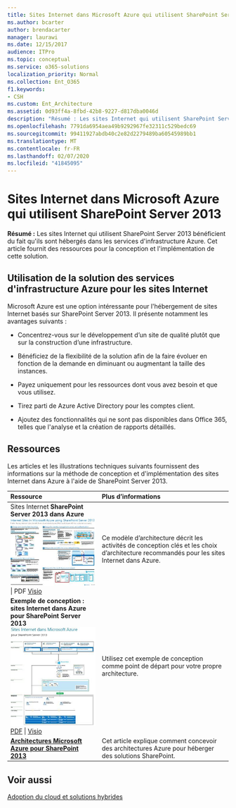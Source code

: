 ```yaml
---
title: Sites Internet dans Microsoft Azure qui utilisent SharePoint Server 2013
ms.author: bcarter
author: brendacarter
manager: laurawi
ms.date: 12/15/2017
audience: ITPro
ms.topic: conceptual
ms.service: o365-solutions
localization_priority: Normal
ms.collection: Ent_O365
f1.keywords:
- CSH
ms.custom: Ent_Architecture
ms.assetid: 0d93ff4a-8fbd-42b8-9227-d817dba0046d
description: "Résumé : Les sites Internet qui utilisent SharePoint Server 2013 bénéficient du fait qu'ils sont hébergés dans services d'infrastructure Azure. Cet article fournit des ressources pour la conception et l'implémentation de cette solution."
ms.openlocfilehash: 7791da6954aea49b9292967fe32311c529bedc69
ms.sourcegitcommit: 99411927abdb40c2e82d2279489ba60545989bb1
ms.translationtype: MT
ms.contentlocale: fr-FR
ms.lasthandoff: 02/07/2020
ms.locfileid: "41845095"
---
```

# <a name="internet-sites-in-microsoft-azure-using-sharepoint-server-2013"></a>Sites Internet dans Microsoft Azure qui utilisent SharePoint Server 2013

 **Résumé :** Les sites Internet qui utilisent SharePoint Server 2013 bénéficient du fait qu'ils sont hébergés dans les services d'infrastructure Azure. Cet article fournit des ressources pour la conception et l'implémentation de cette solution.
  
## <a name="using-azure-infrastructure-services-for-internet-sites"></a>Utilisation de la solution des services d'infrastructure Azure pour les sites Internet

Microsoft Azure est une option intéressante pour l'hébergement de sites Internet basés sur SharePoint Server 2013. Il présente notamment les avantages suivants :
  
- Concentrez-vous sur le développement d’un site de qualité plutôt que sur la construction d’une infrastructure.
    
- Bénéficiez de la flexibilité de la solution afin de la faire évoluer en fonction de la demande en diminuant ou augmentant la taille des instances.
    
- Payez uniquement pour les ressources dont vous avez besoin et que vous utilisez.
    
- Tirez parti de Azure Active Directory pour les comptes client.
    
- Ajoutez des fonctionnalités qui ne sont pas disponibles dans Office 365, telles que l'analyse et la création de rapports détaillés.
    
## <a name="resources"></a>Ressources

Les articles et les illustrations techniques suivants fournissent des informations sur la méthode de conception et d'implémentation des sites Internet dans Azure à l'aide de SharePoint Server 2013.
  
|**Ressource**|**Plus d’informations**|
|:-----|:-----|
|Sites Internet **SharePoint Server 2013 dans Azure** <br/> [![Image de sites Internet dans Azure utilisant SharePoint](media/MS-AZ-SPInternetSites.jpg)          ](https://go.microsoft.com/fwlink/p/?LinkId=392552) <br/> [](https://go.microsoft.com/fwlink/p/?LinkId=392552)\| PDF [           ](https://go.microsoft.com/fwlink/p/?LinkId=392551) [Visio](https://go.microsoft.com/fwlink/p/?LinkId=392551)   <br/> |Ce modèle d’architecture décrit les activités de conception clés et les choix d’architecture recommandés pour les sites Internet dans Azure.  <br/> |
|**Exemple de conception : sites Internet dans Azure pour SharePoint Server 2013** <br/> [![Image de l’exemple de conception : sites Internet dans Microsoft Azure pour SharePoint 2013](media/MS-AZ-InternetSitesDesignSample.jpg)          ](https://go.microsoft.com/fwlink/p/?LinkId=392549) <br/> [PDF](https://go.microsoft.com/fwlink/p/?LinkId=392549)  \| [Visio](https://go.microsoft.com/fwlink/p/?LinkId=392548) <br/> |Utilisez cet exemple de conception comme point de départ pour votre propre architecture.  <br/> |
|**[Architectures Microsoft Azure pour SharePoint 2013](microsoft-azure-architectures-for-sharepoint-2013.md)** <br/> |Cet article explique comment concevoir des architectures Azure pour héberger des solutions SharePoint.  <br/> |

## <a name="see-also"></a>Voir aussi

[Adoption du cloud et solutions hybrides](cloud-adoption-and-hybrid-solutions.md)



